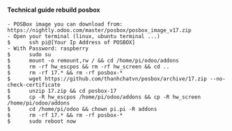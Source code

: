 #### Technical guide rebuild posbox 
    - POSBox image you can download from: https://nightly.odoo.com/master/posbox/posbox_image_v17.zip
    - Open your terminal (linux, ubuntu terminal ...)
    $      ssh pi@[Your Ip Address of POSBOX]
    - With Password: raspberry
    $      sudo su
    $      mount -o remount,rw / && cd /home/pi/odoo/addons
    $      rm -rf hw_escpos && rm -rf hw_screen && cd ..
    $      rm -rf 17.* && rm -rf posbox-*
    $      wget https://github.com/thanhchatvn/posbox/archive/17.zip --no-check-certificate
    $      unzip 17.zip && cd posbox-17
    $      cp -R hw_escpos /home/pi/odoo/addons && cp -R hw_screen /home/pi/odoo/addons
    $      cd /home/pi/odoo && chown pi.pi -R addons
    $      rm -rf 17.* && rm -rf posbox-*
    $      sudo reboot now
